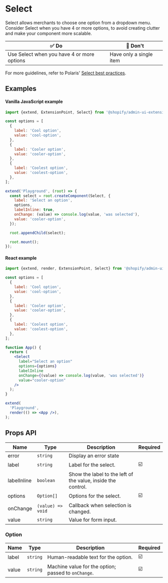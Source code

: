 # Select

Select allows merchants to choose one option from a dropdown menu. Consider Select when you have 4 or more options, to avoid creating clutter and make your component more scalable.

| ✅ Do                                      | 🛑 Don't                |
| ------------------------------------------ | ----------------------- |
| Use Select when you have 4 or more options | Have only a single item |

For more guidelines, refer to Polaris' [Select best practices](https://polaris.shopify.com/components/forms/select#section-best-practices).

## Examples

#### Vanilla JavaScript example

```js
import {extend, ExtensionPoint, Select} from '@shopify/admin-ui-extensions';

const options = [
  {
    label: 'Cool option',
    value: 'cool-option',
  },
  {
    label: 'Cooler option',
    value: 'cooler-option',
  },
  {
    label: 'Coolest option',
    value: 'coolest-option',
  },
];

extend('Playground', (root) => {
  const select = root.createComponent(Select, {
    label: 'Select an option',
    options,
    labelInline: true,
    onChange: (value) => console.log(value, 'was selected'),
    value: 'cooler-option',
  });

  root.appendChild(select);

  root.mount();
});
```

#### React example

```jsx
import {extend, render, ExtensionPoint, Select} from '@shopify/admin-ui-extensions-react';

const options = [
  {
    label: 'Cool option',
    value: 'cool-option',
  },
  {
    label: 'Cooler option',
    value: 'cooler-option',
  },
  {
    label: 'Coolest option',
    value: 'coolest-option',
  },
];

function App() {
  return (
    <Select
      label="Select an option"
      options={options}
      labelInline
      onChange={(value) => console.log(value, 'was selected')}
      value="cooler-option"
    />
  );
}

extend(
  'Playground',
  render(() => <App />),
);
```

## Props API

| Name        | Type              | Description                                                  | Required |
| ----------- | ----------------- | ------------------------------------------------------------ | -------- |
| error       | `string`          | Display an error state                                       |          |
| label       | `string`          | Label for the select.                                        | ☑️       |
| labelInline | `boolean`         | Show the label to the left of the value, inside the control. |          |
| options     | `Option[]`        | Options for the select.                                      | ☑️       |
| onChange    | `(value) => void` | Callback when selection is changed.                          |          |
| value       | `string`          | Value for form input.                                        |          |

### Option

| Name  | Type     | Description                                         | Required |
| ----- | -------- | --------------------------------------------------- | -------- |
| label | `string` | Human-readable text for the option.                 | ☑️       |
| value | `string` | Machine value for the option; passed to `onChange`. | ☑️       |
